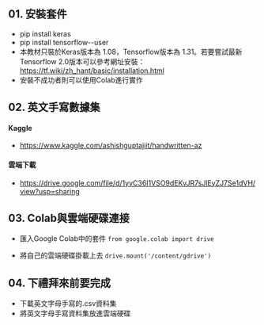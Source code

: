 ## 01. 安裝套件
* pip install keras 
* pip install tensorflow--user
* 本教材只裝於Keras版本為 1.08，Tensorflow版本為 1.31。若要嘗試最新Tensorflow 2.0版本可以參考網址安裝：https://tf.wiki/zh_hant/basic/installation.html
* 安裝不成功者則可以使用Colab進行實作

## 02. 英文手寫數據集
#### Kaggle
* https://www.kaggle.com/ashishguptajiit/handwritten-az
#### 雲端下載
* https://drive.google.com/file/d/1yvC36I1VSO9dEKvJR7sJlEyZJ7Se1dVH/view?usp=sharing

## 03. Colab與雲端硬碟連接
* 匯入Google Colab中的套件
`from google.colab import drive`

* 將自己的雲端硬碟掛載上去
`drive.mount('/content/gdrive')`

## 04. 下禮拜來前要完成
* 下載英文字母手寫的.csv資料集
* 將英文字母手寫資料集放進雲端硬碟
